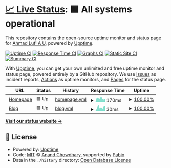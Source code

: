 # [📈 Live Status](https://ahmadlufiau.github.io/status): <!--live status--> **🟩 All systems operational**

This repository contains the open-source uptime monitor and status page for [Ahmad Lufi A U](https://ahmadlufiau.com), powered by [Upptime](https://github.com/upptime/upptime).

[![Uptime CI](https://github.com/ahmadlufiau/status/workflows/Uptime%20CI/badge.svg)](https://github.com/ahmadlufiau/status/actions?query=workflow%3A%22Uptime+CI%22)
[![Response Time CI](https://github.com/ahmadlufiau/status/workflows/Response%20Time%20CI/badge.svg)](https://github.com/ahmadlufiau/status/actions?query=workflow%3A%22Response+Time+CI%22)
[![Graphs CI](https://github.com/ahmadlufiau/status/workflows/Graphs%20CI/badge.svg)](https://github.com/ahmadlufiau/status/actions?query=workflow%3A%22Graphs+CI%22)
[![Static Site CI](https://github.com/ahmadlufiau/status/workflows/Static%20Site%20CI/badge.svg)](https://github.com/ahmadlufiau/status/actions?query=workflow%3A%22Static+Site+CI%22)
[![Summary CI](https://github.com/ahmadlufiau/status/workflows/Summary%20CI/badge.svg)](https://github.com/ahmadlufiau/status/actions?query=workflow%3A%22Summary+CI%22)

With [Upptime](https://upptime.js.org), you can get your own unlimited and free uptime monitor and status page, powered entirely by a GitHub repository. We use [Issues](https://github.com/ahmadlufiau/status/issues) as incident reports, [Actions](https://github.com/ahmadlufiau/status/actions) as uptime monitors, and [Pages](https://ahmadlufiau.github.io/status) for the status page.

<!--start: status pages-->
<!-- This summary is generated by Upptime (https://github.com/upptime/upptime) -->
<!-- Do not edit this manually, your changes will be overwritten -->
<!-- prettier-ignore -->
| URL | Status | History | Response Time | Uptime |
| --- | ------ | ------- | ------------- | ------ |
| <img alt="" src="https://icons.duckduckgo.com/ip3/www.ahmadlufiau.com.ico" height="13"> [Homepage](https://www.ahmadlufiau.com) | 🟩 Up | [homepage.yml](https://github.com/ahmadlufiau/status/commits/HEAD/history/homepage.yml) | <details><summary><img alt="Response time graph" src="./graphs/homepage/response-time-week.png" height="20"> 170ms</summary><br><a href="https://status.ahmadlufiau.com/history/homepage"><img alt="Response time 152" src="https://img.shields.io/endpoint?url=https%3A%2F%2Fraw.githubusercontent.com%2Fahmadlufiau%2Fstatus%2FHEAD%2Fapi%2Fhomepage%2Fresponse-time.json"></a><br><a href="https://status.ahmadlufiau.com/history/homepage"><img alt="24-hour response time 155" src="https://img.shields.io/endpoint?url=https%3A%2F%2Fraw.githubusercontent.com%2Fahmadlufiau%2Fstatus%2FHEAD%2Fapi%2Fhomepage%2Fresponse-time-day.json"></a><br><a href="https://status.ahmadlufiau.com/history/homepage"><img alt="7-day response time 170" src="https://img.shields.io/endpoint?url=https%3A%2F%2Fraw.githubusercontent.com%2Fahmadlufiau%2Fstatus%2FHEAD%2Fapi%2Fhomepage%2Fresponse-time-week.json"></a><br><a href="https://status.ahmadlufiau.com/history/homepage"><img alt="30-day response time 162" src="https://img.shields.io/endpoint?url=https%3A%2F%2Fraw.githubusercontent.com%2Fahmadlufiau%2Fstatus%2FHEAD%2Fapi%2Fhomepage%2Fresponse-time-month.json"></a><br><a href="https://status.ahmadlufiau.com/history/homepage"><img alt="1-year response time 152" src="https://img.shields.io/endpoint?url=https%3A%2F%2Fraw.githubusercontent.com%2Fahmadlufiau%2Fstatus%2FHEAD%2Fapi%2Fhomepage%2Fresponse-time-year.json"></a></details> | <details><summary><a href="https://status.ahmadlufiau.com/history/homepage">100.00%</a></summary><a href="https://status.ahmadlufiau.com/history/homepage"><img alt="All-time uptime 97.13%" src="https://img.shields.io/endpoint?url=https%3A%2F%2Fraw.githubusercontent.com%2Fahmadlufiau%2Fstatus%2FHEAD%2Fapi%2Fhomepage%2Fuptime.json"></a><br><a href="https://status.ahmadlufiau.com/history/homepage"><img alt="24-hour uptime 100.00%" src="https://img.shields.io/endpoint?url=https%3A%2F%2Fraw.githubusercontent.com%2Fahmadlufiau%2Fstatus%2FHEAD%2Fapi%2Fhomepage%2Fuptime-day.json"></a><br><a href="https://status.ahmadlufiau.com/history/homepage"><img alt="7-day uptime 100.00%" src="https://img.shields.io/endpoint?url=https%3A%2F%2Fraw.githubusercontent.com%2Fahmadlufiau%2Fstatus%2FHEAD%2Fapi%2Fhomepage%2Fuptime-week.json"></a><br><a href="https://status.ahmadlufiau.com/history/homepage"><img alt="30-day uptime 100.00%" src="https://img.shields.io/endpoint?url=https%3A%2F%2Fraw.githubusercontent.com%2Fahmadlufiau%2Fstatus%2FHEAD%2Fapi%2Fhomepage%2Fuptime-month.json"></a><br><a href="https://status.ahmadlufiau.com/history/homepage"><img alt="1-year uptime 97.13%" src="https://img.shields.io/endpoint?url=https%3A%2F%2Fraw.githubusercontent.com%2Fahmadlufiau%2Fstatus%2FHEAD%2Fapi%2Fhomepage%2Fuptime-year.json"></a></details>
| <img alt="" src="https://icons.duckduckgo.com/ip3/www.ahmadlufiau.com.ico" height="13"> [Blog](https://www.ahmadlufiau.com/blog) | 🟩 Up | [blog.yml](https://github.com/ahmadlufiau/status/commits/HEAD/history/blog.yml) | <details><summary><img alt="Response time graph" src="./graphs/blog/response-time-week.png" height="20"> 30ms</summary><br><a href="https://status.ahmadlufiau.com/history/blog"><img alt="Response time 50" src="https://img.shields.io/endpoint?url=https%3A%2F%2Fraw.githubusercontent.com%2Fahmadlufiau%2Fstatus%2FHEAD%2Fapi%2Fblog%2Fresponse-time.json"></a><br><a href="https://status.ahmadlufiau.com/history/blog"><img alt="24-hour response time 40" src="https://img.shields.io/endpoint?url=https%3A%2F%2Fraw.githubusercontent.com%2Fahmadlufiau%2Fstatus%2FHEAD%2Fapi%2Fblog%2Fresponse-time-day.json"></a><br><a href="https://status.ahmadlufiau.com/history/blog"><img alt="7-day response time 30" src="https://img.shields.io/endpoint?url=https%3A%2F%2Fraw.githubusercontent.com%2Fahmadlufiau%2Fstatus%2FHEAD%2Fapi%2Fblog%2Fresponse-time-week.json"></a><br><a href="https://status.ahmadlufiau.com/history/blog"><img alt="30-day response time 39" src="https://img.shields.io/endpoint?url=https%3A%2F%2Fraw.githubusercontent.com%2Fahmadlufiau%2Fstatus%2FHEAD%2Fapi%2Fblog%2Fresponse-time-month.json"></a><br><a href="https://status.ahmadlufiau.com/history/blog"><img alt="1-year response time 50" src="https://img.shields.io/endpoint?url=https%3A%2F%2Fraw.githubusercontent.com%2Fahmadlufiau%2Fstatus%2FHEAD%2Fapi%2Fblog%2Fresponse-time-year.json"></a></details> | <details><summary><a href="https://status.ahmadlufiau.com/history/blog">100.00%</a></summary><a href="https://status.ahmadlufiau.com/history/blog"><img alt="All-time uptime 97.13%" src="https://img.shields.io/endpoint?url=https%3A%2F%2Fraw.githubusercontent.com%2Fahmadlufiau%2Fstatus%2FHEAD%2Fapi%2Fblog%2Fuptime.json"></a><br><a href="https://status.ahmadlufiau.com/history/blog"><img alt="24-hour uptime 100.00%" src="https://img.shields.io/endpoint?url=https%3A%2F%2Fraw.githubusercontent.com%2Fahmadlufiau%2Fstatus%2FHEAD%2Fapi%2Fblog%2Fuptime-day.json"></a><br><a href="https://status.ahmadlufiau.com/history/blog"><img alt="7-day uptime 100.00%" src="https://img.shields.io/endpoint?url=https%3A%2F%2Fraw.githubusercontent.com%2Fahmadlufiau%2Fstatus%2FHEAD%2Fapi%2Fblog%2Fuptime-week.json"></a><br><a href="https://status.ahmadlufiau.com/history/blog"><img alt="30-day uptime 100.00%" src="https://img.shields.io/endpoint?url=https%3A%2F%2Fraw.githubusercontent.com%2Fahmadlufiau%2Fstatus%2FHEAD%2Fapi%2Fblog%2Fuptime-month.json"></a><br><a href="https://status.ahmadlufiau.com/history/blog"><img alt="1-year uptime 97.13%" src="https://img.shields.io/endpoint?url=https%3A%2F%2Fraw.githubusercontent.com%2Fahmadlufiau%2Fstatus%2FHEAD%2Fapi%2Fblog%2Fuptime-year.json"></a></details>

<!--end: status pages-->

[**Visit our status website →**](https://ahmadlufiau.github.io/status)

## 📄 License

- Powered by: [Upptime](https://github.com/upptime/upptime)
- Code: [MIT](./LICENSE) © [Anand Chowdhary](https://anandchowdhary.com), supported by [Pabio](https://pabio.com)
- Data in the `./history` directory: [Open Database License](https://opendatacommons.org/licenses/odbl/1-0/)
